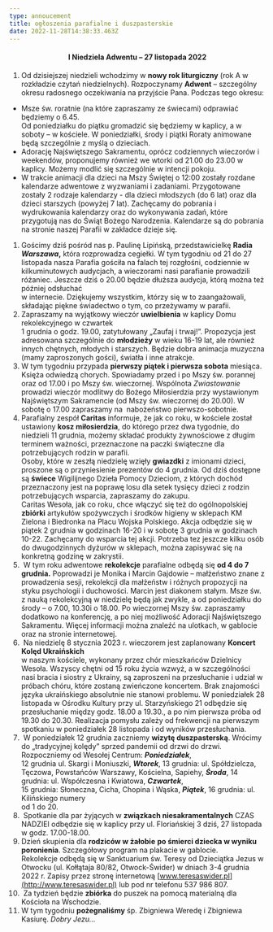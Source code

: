 ```yaml
---
type: annoucement
title: ogłoszenia parafialne i duszpasterskie
date: 2022-11-28T14:38:33.463Z
---
```

<h4 style="text-align:center;">I Niedziela Adwentu – 27 listopada 2022</h4>

1. Od dzisiejszej niedzieli wchodzimy w **nowy rok liturgiczny** (rok A w rozkładzie czytań niedzielnych). Rozpoczynamy **Adwent** – szczególny okresu radosnego oczekiwania na przyjście Pana. Podczas tego okresu:

* Msze św. roratnie (na które zapraszamy ze świecami) odprawiać będziemy o 6.45.\
  Od poniedziałku do piątku gromadzić się będziemy w kaplicy, a w soboty – w kościele. W poniedziałki, środy i piątki Roraty animowane będą szczególnie z myślą o dzieciach.
* Adorację Najświętszego Sakramentu, oprócz codziennych wieczorów i weekendów, proponujemy również we wtorki od 21.00 do 23.00 w kaplicy. Możemy modlić się szczególnie w intencji pokoju.
* W trakcie animacji dla dzieci na Mszy Świętej o 12:00 zostały rozdane kalendarze adwentowe z wyzwaniami i zadaniami. Przygotowane zostały 2 rodzaje kalendarzy - dla dzieci młodszych (do 6 lat) oraz dla dzieci starszych (powyżej 7 lat). Zachęcamy do pobrania i wydrukowania kalendarzy oraz do wykonywania zadań, które przygotują nas do Świąt Bożego Narodzenia. Kalendarze są do pobrania na stronie naszej Parafii w zakładce dzieje się.

1. Gościmy dziś pośród nas p. Paulinę Lipińską, przedstawicielkę **Radia** ***Warszawa*,** która rozprowadza cegiełki. W tym tygodniu od 21 do 27 listopada nasza Parafia gościła na falach tej rozgłośni, codziennie w kilkuminutowych audycjach, a wieczorami nasi parafianie prowadzili różaniec. Jeszcze dziś o 20.00 będzie dłuższa audycja, którą można też później odsłuchać\
   w internecie. Dziękujemy wszystkim, którzy się w to zaangażowali, składając piękne świadectwo o tym, co przeżywamy w parafii.
2. Zapraszamy na wyjątkowy wieczór **uwielbienia** w kaplicy Domu rekolekcyjnego w czwartek\
   1 grudnia o godz. 19.00, zatytułowany „Zaufaj i trwaj!”. Propozycja jest adresowana szczególnie do **młodzieży** w wieku 16-19 lat, ale również innych chętnych, młodych i starszych. Będzie dobra animacja muzyczna (mamy zaproszonych gości), światła i inne atrakcje.
3. W tym tygodniu przypada **pierwszy piątek i pierwsza sobota** miesiąca. Księża odwiedzą chorych. Spowiadamy przed i po Mszy św. porannej oraz od 17.00 i po Mszy św. wieczornej. Wspólnota *Zwiastowanie* prowadzi wieczór modlitwy do Bożego Miłosierdzia przy wystawionym Najświętszym Sakramencie (od Mszy św. wieczornej do 20.00). W sobotę o 17.00 zapraszamy na  nabożeństwo pierwszo-sobotnie.
4. Parafialny zespół **Caritas** informuje, że jak co roku, w kościele został ustawiony **kosz miłosierdzia**, do którego przez dwa tygodnie, do niedzieli 11 grudnia, możemy składać produkty żywnościowe z długim terminem ważności, przeznaczone na paczki świąteczne dla potrzebujących rodzin w parafii.\
   Osoby, które w zeszłą niedzielę wzięły **gwiazdki** z imionami dzieci, proszone są o przyniesienie prezentów do 4 grudnia. Od dziś dostępne są **świece** Wigilijnego Dzieła Pomocy Dzieciom, z których dochód przeznaczony jest na poprawę losu dla setek tysięcy dzieci z rodzin potrzebujących wsparcia, zapraszamy do zakupu.\
   Caritas Wesoła, jak co roku, chce włączyć się też do ogólnopolskiej **zbiórki** artykułów spożywczych i środków higieny w sklepach KM Zielona i Biedronka na Placu Wojska Polskiego. Akcja odbędzie się w piątek 2 grudnia w godzinach 16-20 i w sobotę 3 grudnia w godzinach 10-22. Zachęcamy do wsparcia tej akcji. Potrzeba tez jeszcze kilku osób do dwugodzinnych dyżurów w sklepach, można zapisywać się na konkretną godzinę w zakrystii.
5.  W tym roku adwentowe **rekolekcje** parafialne odbędą się **od 4 do 7 grudnia.** Poprowadzi je Monika i Marcin Gajdowie – małżeństwo znane z prowadzenia sesji, rekolekcji dla małżeństw i  różnych propozycji na styku psychologii i duchowości. Marcin jest diakonem stałym. Msze św.\
   z nauką rekolekcyjną w niedzielę będą jak zwykle, a od poniedziałku do środy – o 7.00, 10.30i o 18.00. Po wieczornej Mszy św. zapraszamy dodatkowo na konferencję, a po niej możliwość Adoracji Najświętszego Sakramentu. Więcej informacji można znaleźć na ulotkach, w gablocie oraz na stronie internetowej.
6.  Na niedzielę 8 stycznia 2023 r. wieczorem jest zaplanowany **Koncert Kolęd Ukraińskich**\
   w naszym kościele, wykonany przez chór mieszkańców Dzielnicy Wesoła. Wszyscy chętni od 15 roku życia wzwyż, a w szczególności nasi bracia i siostry z Ukrainy, są zaproszeni na przesłuchanie i udział w próbach chóru, które zostaną zwieńczone koncertem. Brak znajomości języka ukraińskiego absolutnie nie stanowi problemu. W poniedziałek 28 listopada w Ośrodku Kultury przy ul. Starzyńskiego 21 odbędzie się przesłuchanie między godz. 18.00 a 19.30., a po nim pierwsza próba od 19.30 do 20.30. Realizacja pomysłu zależy od frekwencji na pierwszym spotkaniu w poniedziałek 28 listopada i od wyników przesłuchania.
7.  W poniedziałek 12 grudnia zaczniemy **wizytę duszpasterską**. Wrócimy do „tradycyjnej kolędy” sprzed pandemii od drzwi do drzwi. Rozpoczniemy od Wesołej Centrum: ***Poniedziałek***,\
   12 grudnia ul. Skargi i Moniuszki, ***Wtorek***, 13 grudnia: ul. Spółdzielcza, Tęczowa, Powstańców Warszawy, Kościelna, Sapiehy, ***Środa***, 14 grudnia: ul. Współczesna i Kwiatowa, ***Czwartek***,\
   15 grudnia: Słoneczna, Cicha, Chopina i Wąska, ***Piątek***, 16 grudnia: ul. Kilińskiego numery\
   od 1 do 20.
8.  Spotkanie dla par żyjących w **związkach niesakramentalnych** CZAS NADZIEI odbędzie się w kaplicy przy ul. Floriańskiej 3 dziś, 27 listopada w godz. 17.00-18.00.
9. Dzień skupienia dla **rodziców w żałobie** **po śmierci dziecka w wyniku poronienia**. Szczegółowy program na plakacie w gablocie.\
   Rekolekcje odbędą się w Sanktuarium św. Teresy od Dzieciątka Jezus w Otwocku (ul. Kołłątaja 80/82, Otwock-Świder) w dniach 3-4 grudnia 2022 r. Zapisy przez stronę internetową [www.teresaswider.pl](http://www.teresaswider.pl) lub pod nr telefonu 537 986 807.
10.  Za tydzień będzie **zbiórka** do puszek na pomocą materialną dla Kościoła na Wschodzie.
11. W tym tygodniu **pożegnaliśmy** śp. Zbigniewa Weredę i Zbigniewa Kasiurę. *Dobry Jezu…*

<!--EndFragment-->